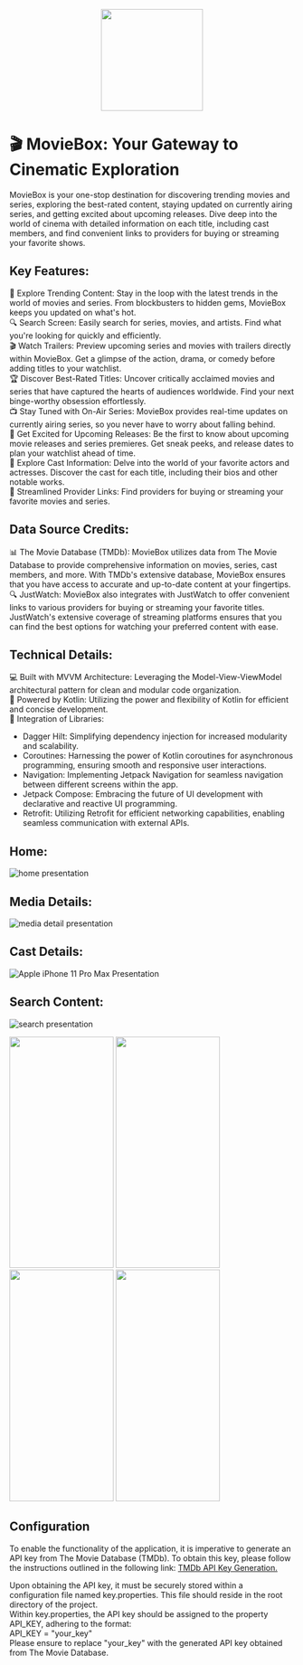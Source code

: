<p align="center">
<img src="https://github.com/Carlos0570/MovieBox/assets/119904210/233643ed-62b8-4ff7-a001-14a3ae6c2395" width="180" height="180">
</p>

# 🎬 MovieBox: Your Gateway to Cinematic Exploration  
MovieBox is your one-stop destination for discovering trending movies and series, exploring the best-rated content, staying updated on currently airing series, and getting excited about upcoming releases. Dive deep into the world of cinema with detailed information on each title, including cast members, and find convenient links to providers for buying or streaming your favorite shows.

## Key Features:
🌟  Explore Trending Content: Stay in the loop with the latest trends in the world of movies and series. From blockbusters to hidden gems, MovieBox keeps you updated on what's hot.   
🔍 Search Screen: Easily search for series, movies, and artists. Find what you're looking for quickly and efficiently.  
🎬 Watch Trailers: Preview upcoming series and movies with trailers directly within MovieBox. Get a glimpse of the action, drama, or comedy before adding titles to your watchlist.  
🏆  Discover Best-Rated Titles: Uncover critically acclaimed movies and series that have captured the hearts of audiences worldwide. Find your next binge-worthy obsession effortlessly.    
📺  Stay Tuned with On-Air Series: MovieBox provides real-time updates on currently airing series, so you never have to worry about falling behind.  
🎥  Get Excited for Upcoming Releases: Be the first to know about upcoming movie releases and series premieres. Get sneak peeks, and release dates to plan your watchlist ahead of time.   
👥  Explore Cast Information: Delve into the world of your favorite actors and actresses. Discover the cast for each title, including their bios and other notable works.   
📡  Streamlined Provider Links: Find providers for buying or streaming your favorite movies and series.   

## Data Source Credits:
📊 The Movie Database (TMDb): MovieBox utilizes data from The Movie Database to provide comprehensive information on movies, series, cast members, and more. With TMDb's extensive database, MovieBox ensures that you have access to accurate and up-to-date content at your fingertips.  
🔍 JustWatch: MovieBox also integrates with JustWatch to offer convenient links to various providers for buying or streaming your favorite titles. JustWatch's extensive coverage of streaming platforms ensures that you can find the best options for watching your preferred content with ease.  


## Technical Details:
💻 Built with MVVM Architecture: Leveraging the Model-View-ViewModel architectural pattern for clean and modular code organization.  
🚀 Powered by Kotlin: Utilizing the power and flexibility of Kotlin for efficient and concise development.  
🔧 Integration of Libraries:  
* Dagger Hilt: Simplifying dependency injection for increased modularity and scalability.  
* Coroutines: Harnessing the power of Kotlin coroutines for asynchronous programming, ensuring smooth and responsive user interactions.  
* Navigation: Implementing Jetpack Navigation for seamless navigation between different screens within the app.  
* Jetpack Compose: Embracing the future of UI development with declarative and reactive UI programming.  
* Retrofit: Utilizing Retrofit for efficient networking capabilities, enabling seamless communication with external APIs.
  
## Home:
![home presentation](https://github.com/Carlos0570/MovieBox/assets/119904210/231f85bc-52e6-43c0-82da-8bbe973d168b)

## Media Details:
![media detail presentation](https://github.com/Carlos0570/MovieBox/assets/119904210/6fbaa2c6-c1ef-4652-a6c2-921efe8b337e)

## Cast Details:
![Apple iPhone 11 Pro Max Presentation](https://github.com/Carlos0570/MovieBox/assets/119904210/b9f6f770-60d4-43b7-96d0-948f9eb50c08)

## Search Content:
![search presentation](https://github.com/Carlos0570/MovieBox/assets/119904210/c068dd41-2ac0-4f14-83ff-faefefa2be4c)  

<img src="https://github.com/Carlos0570/MovieBox/assets/119904210/f0273db4-6dc7-44b2-8732-e966dab8f98e" width="184.2" height="409.6">
<img src="https://github.com/Carlos0570/MovieBox/assets/119904210/0eb46284-5d5a-48ee-8b25-543a9e54237e" width="184.2" height="409.6">
<img src="https://github.com/Carlos0570/MovieBox/assets/119904210/9a27a4a8-a8bd-4165-8b4f-444474646a1b" width="184.2" height="409.6">  
<img src="https://github.com/Carlos0570/MovieBox/assets/119904210/83cd4b80-28ca-4475-8689-a7e15bae1851" width="184.2" height="409.6">  

## Configuration
To enable the functionality of the application, it is imperative to generate an API key from The Movie Database (TMDb). To obtain this key, please follow the instructions outlined in the following link: [TMDb API Key Generation.](https://developer.themoviedb.org/reference/intro/authentication#api-key-quick-start)  

Upon obtaining the API key, it must be securely stored within a configuration file named key.properties. This file should reside in the root directory of the project.  
Within key.properties, the API key should be assigned to the property API_KEY, adhering to the format:  
API_KEY = "your_key"  
Please ensure to replace "your_key" with the generated API key obtained from The Movie Database. 





